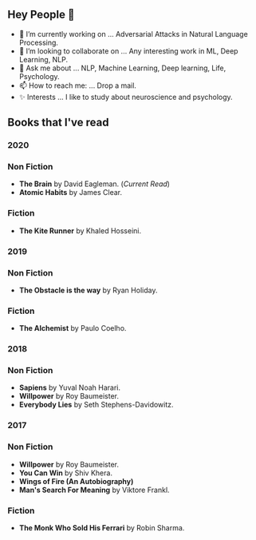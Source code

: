 ## Hey People 👋

- 🔭 I’m currently working on ... Adversarial Attacks in Natural Language Processing.
- 👯 I’m looking to collaborate on ... Any interesting work in ML, Deep Learning, NLP.
- 💬 Ask me about ... NLP, Machine Learning, Deep learning, Life, Psychology.
- 📫 How to reach me: ... Drop a mail.
- ✨ Interests ... I like to study about neuroscience and psychology.

<!--
- 😄 Pronouns: ... 
- 🤔 I’m looking for help with ...
- 🌱 I’m currently learning ... 
-->

## Books that I've read

### 2020

### Non Fiction
* **The Brain** by David Eagleman. (_Current Read_)
* **Atomic Habits** by James Clear.

### Fiction
* **The Kite Runner** by Khaled Hosseini.

### 2019

### Non Fiction
* **The Obstacle is the way** by Ryan Holiday.

### Fiction
* **The Alchemist** by Paulo Coelho.


### 2018

### Non Fiction
* **Sapiens** by Yuval Noah Harari.
* **Willpower** by Roy Baumeister.
* **Everybody Lies** by Seth Stephens-Davidowitz.

### 2017

### Non Fiction
* **Willpower** by Roy Baumeister.
* **You Can Win** by Shiv Khera.
* **Wings of Fire (An Autobiography)**
* **Man's Search For Meaning** by Viktore Frankl.

### Fiction
* **The Monk Who Sold His Ferrari** by Robin Sharma.
